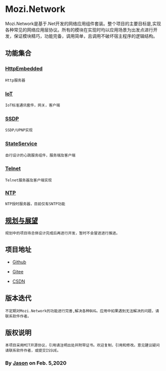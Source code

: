 # Mozi.Network

Mozi.Network是基于.Net开发的网络应用组件套装。整个项目的主要目标是,实现各种常见的网络应用层协议。所有的模块在实现时均以应用场景为出发点进行开发，保证模块精巧，功能完备，调用简单，且调用不破坏宿主程序的逻辑结构。

## 功能集合
### [HttpEmbedded][httpembedded]　　
	Http服务器
### [IoT][iot]　　
	IoT标准通讯套件，网关，客户端
### [SSDP][ssdp] 　　
	SSDP/UPNP实现
### [StateService][stateservice]　　
	自行设计的心跳服务组件，服务端及客户端
### [Telnet][telnet] 　　
	Telnet服务器及客户端实现
### [NTP][ntp]
	NTP授时服务器，目前仅有SNTP功能

## [规划与展望][roadmap]
	规划中的项目待总体设计完成后再进行开发，暂时不会冒进进行推进。

## 项目地址

- [Github][github]

- [Gitee][gitee]

- [CSDN][codechina]

## 版本迭代
	不定期对Mozi.Network的功能进行完善,解决各种BUG。应用中如果遇到无法解决的问题，请联系软件作者。

## 版权说明
	本项目采用MIT开源协议，引用请注明出处并附带证书。欢迎复制，引用和修改。意见建议疑问请联系软件作者，或提交ISSUE。

### By [Jason][1] on Feb. 5,2020

[1]:mailto:brotherqian@163.com
[gitee]:https://gitee.com/myui_admin/mozi.git
[github]:https://github.com/MoziCoder/Mozi.HttpEmbedded.git
[codechina]:https://codechina.csdn.net/mozi/mozi.httpembedded.git
[httpembedded]:./Mozi.HttpEmbedded
[ssdp]:./Mozi.SSDP
[stateservice]:./Mozi.StateService
[telnet]:./Mozi.Telnet
[ntp]:./Mozi.NTP
[iot]:./Mozi.IoT
[roadmap]:../RoadMap.md